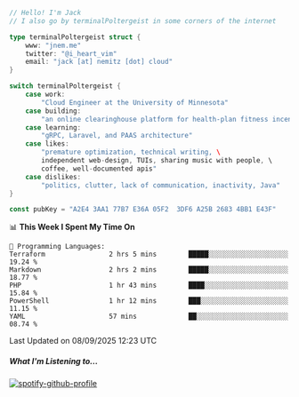 ```go
// Hello! I'm Jack
// I also go by terminalPoltergeist in some corners of the internet

type terminalPoltergeist struct {
    www: "jnem.me"
    twitter: "@i_heart_vim"
    email: "jack [at] nemitz [dot] cloud"
}

switch terminalPoltergeist {
    case work:
        "Cloud Engineer at the University of Minnesota"
    case building:
        "an online clearinghouse platform for health-plan fitness incentive programs"
    case learning:
        "gRPC, Laravel, and PAAS architecture"
    case likes:
        "premature optimization, technical writing, \
        independent web-design, TUIs, sharing music with people, \
        coffee, well-documented apis"
    case dislikes:
        "politics, clutter, lack of communication, inactivity, Java"
}

const pubKey = "A2E4 3AA1 77B7 E36A 05F2  3DF6 A25B 2683 4BB1 E43F"
```

<!--START_SECTION:waka-->
📊 **This Week I Spent My Time On** 

```text
💬 Programming Languages: 
Terraform                2 hrs 5 mins        █████░░░░░░░░░░░░░░░░░░░░   19.24 % 
Markdown                 2 hrs 2 mins        █████░░░░░░░░░░░░░░░░░░░░   18.77 % 
PHP                      1 hr 43 mins        ████░░░░░░░░░░░░░░░░░░░░░   15.84 % 
PowerShell               1 hr 12 mins        ███░░░░░░░░░░░░░░░░░░░░░░   11.15 % 
YAML                     57 mins             ██░░░░░░░░░░░░░░░░░░░░░░░   08.74 % 
```


 Last Updated on 08/09/2025 12:23 UTC
<!--END_SECTION:waka-->

##### What I'm Listening to...

[![spotify-github-profile](https://jnem.me/listening-item?maxAge=2592000)](https://jnem.me/listening)
